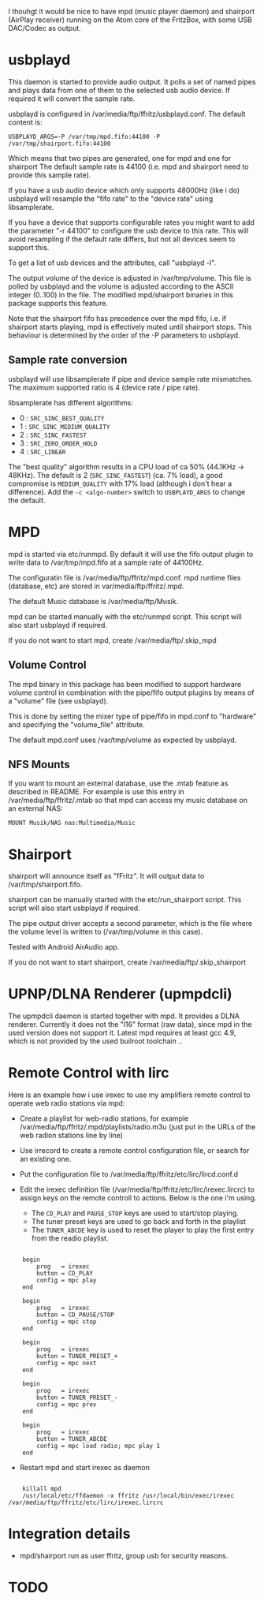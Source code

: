 I thouhgt it would be nice to have mpd (music player daemon) and shairport
(AirPlay receiver) running on the Atom core of the FritzBox, with some
USB DAC/Codec as output.

usbplayd
========

This daemon is started to provide audio output. It polls a set of named pipes
and plays data from one of them to the selected usb audio device. If required it
will convert the sample rate.

usbplayd is configured in /var/media/ftp/ffritz/usbplayd.conf.
The default content is:

    USBPLAYD_ARGS=-P /var/tmp/mpd.fifo:44100 -P /var/tmp/shairport.fifo:44100

Which means that two pipes are generated, one for mpd and one for shairport
The default sample rate is 44100 (i.e. mpd and shairport need to provide this
sample rate).

If you have a usb audio device which only supports 48000Hz (like i do)
usbplayd will resample the "fifo rate" to the "device rate" using
libsamplerate.

If you have a device that supports configurable rates you might
want to add the parameter "-r 44100" to configure the usb device to this
rate. This will avoid resampling if the default rate differs, but not all
devices seem to support this.

To get a list of usb devices and the attributes, call "usbplayd -l".

The output volume of the device is adjusted in /var/tmp/volume. This file 
is polled by usbplayd and the volume is adjusted according to the ASCII integer
(0..100) in the file.
The modified mpd/shairport binaries in this package supports this feature.

Note that the shairport fifo has precedence over the mpd fifo, i.e. if 
shairport starts playing, mpd is effectively muted until shairport stops.
This behaviour is determined by the order of the -P parameters to usbplayd.

Sample rate conversion
----------------------

usbplayd will use libsamplerate if pipe and device sample rate mismatches.
The maximum supported ratio is 4 (device rate / pipe rate).

libsamplerate has different algorithms:

- 0 : `SRC_SINC_BEST_QUALITY`
- 1 : `SRC_SINC_MEDIUM_QUALITY`
- 2 : `SRC_SINC_FASTEST`
- 3 : `SRC_ZERO_ORDER_HOLD`
- 4 : `SRC_LINEAR`

The "best quality" algorithm results in a CPU load of ca 50% (44.1KHz -> 48KHz).
The default is 2 (`SRC_SINC_FASTEST`) (ca. 7% load), a good compromise is `MEDIUM_QUALITY`
with 17% load (although i don't hear a difference).
Add the `-c <algo-number>` switch to `USBPLAYD_ARGS` to change the default.

MPD
===

mpd is started via etc/runmpd. By default it will use the fifo output plugin
to write data to /var/tmp/mpd.fifo at a sample rate of 44100Hz.

The configuratin file is /var/media/ftp/ffritz/mpd.conf.
mpd runtime files (database, etc) are stored in var/media/ftp/ffritz/.mpd.

The default Music database is /var/media/ftp/Musik.

mpd can be started manually with the etc/runmpd script. This script will also
start usbplayd if required.

If you do not want to start mpd, create /var/media/ftp/.skip_mpd

Volume Control
--------------
The mpd binary in this package has been modified to support hardware volume control
in combination with the pipe/fifo output plugins by means of a "volume" file 
(see usbplayd).

This is done by setting the mixer type of pipe/fifo in mpd.conf to "hardware"
and specifying the "volume_file" attribute.

The default mpd.conf uses /var/tmp/volume as expected by usbplayd.

NFS Mounts
----------
If you want to mount an external database, use the .mtab feature as described in README.
For example is use this entry in /var/media/ftp/ffritz/.mtab so that mpd can access
my music database on an external NAS:

    MOUNT Musik/NAS nas:Multimedia/Music

Shairport
=========
shairport will announce itself as "fFritz". It will output data to /var/tmp/shairport.fifo.

shairport can be manually started with the etc/run_shairport script. This script will also
start usbplayd if required.

The pipe output driver accepts a second parameter, which is the file where the volume 
level is written to (/var/tmp/volume in this case).

Tested with Android AirAudio app.

If you do not want to start shairport, create /var/media/ftp/.skip_shairport

UPNP/DLNA Renderer (upmpdcli)
=============================
The upmpdcli daemon is started together with mpd. It provides a DLNA renderer.
Currently it does not the "l16" format (raw data), since mpd in the used version
does not support it. Latest mpd requires at least gcc 4.9, which is not provided
by the used builroot toolchain ..


Remote Control with lirc
========================
Here is an example how i use irexec to use my amplifiers remote control to operate 
web radio stations via mpd:

- Create a playlist for web-radio stations, for example
	/var/media/ftp/ffritz/.mpd/playlists/radio.m3u
  (just put in the URLs of the web radion stations line by line)

- Use irrecord to create a remote control configuration file, or search for an
  existing one.

- Put the configuration file to /var/media/ftp/ffritz/etc/lirc/lircd.conf.d

- Edit the irexec definition file (/var/media/ftp/ffritz/etc/lirc/irexec.lircrc) to
  assign keys on the remote controll to actions.
  Below is the one i'm using.
	- The `CD_PLAY` and `PAUSE_STOP` keys are used to start/stop playing.
	- The tuner preset keys are used to go back and forth in the playlist
	- The `TUNER_ABCDE` key is used to reset the player to play the first
	  entry from the readio playlist.

```

	begin
	    prog   = irexec
	    button = CD_PLAY
	    config = mpc play
	end                  
	   
	begin
	    prog   = irexec
	    button = CD_PAUSE/STOP
	    config = mpc stop     
	end                  
	   
	begin
	    prog   = irexec
	    button = TUNER_PRESET_+
	    config = mpc next      
	end                  
	   
	begin
	    prog   = irexec
	    button = TUNER_PRESET_-
	    config = mpc prev      
	end                  
	   
	begin
	    prog   = irexec
	    button = TUNER_ABCDE
	    config = mpc load radio; mpc play 1
	end                                    
```

- Restart mpd and start irexec as daemon

```

	killall mpd
	/usr/local/etc/ffdaemon -x ffritz /usr/local/bin/exec/irexec /var/media/ftp/ffritz/etc/lirc/irexec.lircrc
```

Integration details
===================
- mpd/shairport run as user ffritz, group usb for security reasons.

TODO
====
